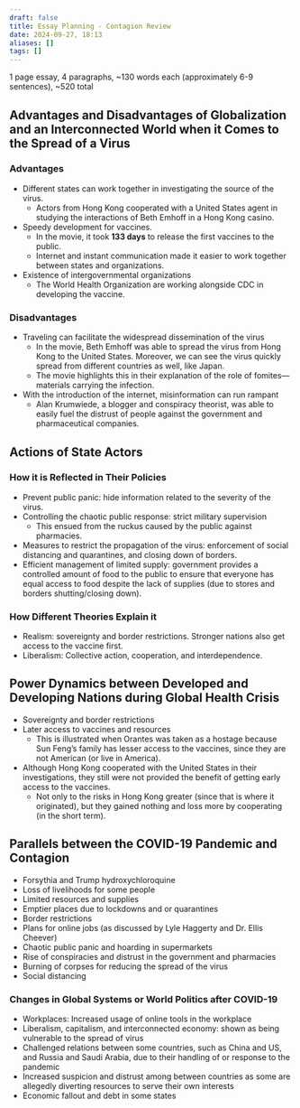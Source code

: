 ```yaml
---
draft: false
title: Essay Planning - Contagion Review
date: 2024-09-27, 18:13
aliases: []
tags: []
---
```


1 page essay, 4 paragraphs, ~130 words each (approximately 6-9 sentences), ~520 total

## Advantages and Disadvantages of Globalization and an Interconnected World when it Comes to the Spread of a Virus

### Advantages

- Different states can work together in investigating the source of the virus.
	- Actors from Hong Kong cooperated with a United States agent in studying the interactions of Beth Emhoff in a Hong Kong casino.
- Speedy development for vaccines.
	- In the movie, it took **133 days** to release the first vaccines to the public.
	- Internet and instant communication made it easier to work together between states and organizations.
- Existence of intergovernmental organizations
	- The World Health Organization are working alongside CDC in developing the vaccine.

### Disadvantages

- Traveling can facilitate the widespread dissemination of the virus
	- In the movie, Beth Emhoff was able to spread the virus from Hong Kong to the United States. Moreover, we can see the virus quickly spread from different countries as well, like Japan.
	- The movie highlights this in their explanation of the role of fomites—materials carrying the infection.
- With the introduction of the internet, misinformation can run rampant
	- Alan Krumwiede, a blogger and conspiracy theorist, was able to easily fuel the distrust of people against the government and pharmaceutical companies.

## Actions of State Actors

### How it is Reflected in Their Policies

- Prevent public panic: hide information related to the severity of the virus.
- Controlling the chaotic public response: strict military supervision
	- This ensued from the ruckus caused by the public against pharmacies.
- Measures to restrict the propagation of the virus: enforcement of social distancing and quarantines, and closing down of borders.
- Efficient management of limited supply: government provides a controlled amount of food to the public to ensure that everyone has equal access to food despite the lack of supplies (due to stores and borders shutting/closing down).

### How Different Theories Explain it

- Realism: sovereignty and border restrictions. Stronger nations also get access to the vaccine first.
- Liberalism: Collective action, cooperation, and interdependence.

## Power Dynamics between Developed and Developing Nations during Global Health Crisis

- Sovereignty and border restrictions
- Later access to vaccines and resources
	- This is illustrated when Orantes was taken as a hostage because Sun Feng’s family has lesser access to the vaccines, since they are not American (or live in America).
- Although Hong Kong cooperated with the United States in their investigations, they still were not provided the benefit of getting early access to the vaccines.
	- Not only to the risks in Hong Kong greater (since that is where it originated), but they gained nothing and loss more by cooperating (in the short term).

## Parallels between the COVID-19 Pandemic and Contagion

- Forsythia and Trump hydroxychloroquine
- Loss of livelihoods for some people
- Limited resources and supplies
- Emptier places due to lockdowns and or quarantines
- Border restrictions
- Plans for online jobs (as discussed by Lyle Haggerty and Dr. Ellis Cheever)
- Chaotic public panic and hoarding in supermarkets
- Rise of conspiracies and distrust in the government and pharmacies
- Burning of corpses for reducing the spread of the virus
- Social distancing

### Changes in Global Systems or World Politics after COVID-19

- Workplaces: Increased usage of online tools in the workplace
- Liberalism, capitalism, and interconnected economy: shown as being vulnerable to the spread of virus
- Challenged relations between some countries, such as China and US, and Russia and Saudi Arabia, due to their handling of or response to the pandemic
- Increased suspicion and distrust among between countries as some are allegedly diverting resources to serve their own interests
- Economic fallout and debt in some states

